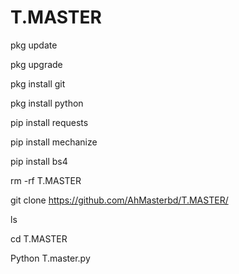 # T.MASTER

pkg update

pkg upgrade

pkg install git

pkg install python

pip install requests

pip install mechanize

pip install bs4

rm -rf T.MASTER

git clone https://github.com/AhMasterbd/T.MASTER/

ls

cd T.MASTER

Python T.master.py
